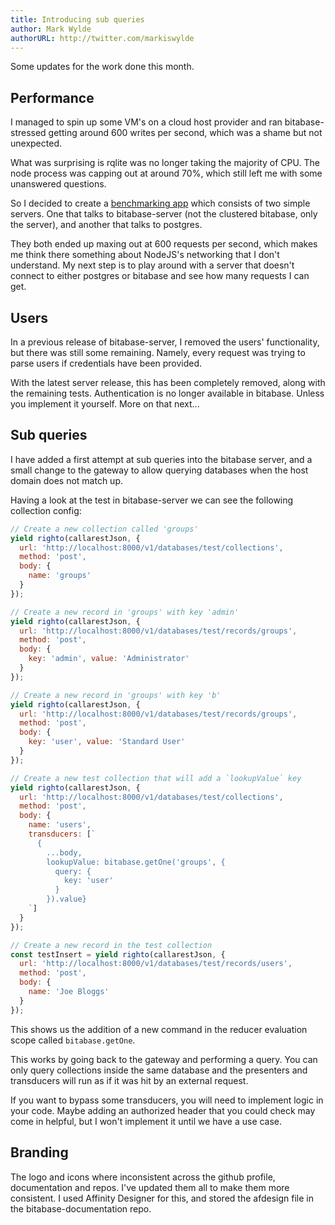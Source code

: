 ```yaml
---
title: Introducing sub queries
author: Mark Wylde
authorURL: http://twitter.com/markiswylde
---
```


Some updates for the work done this month.

## Performance
I managed to spin up some VM's on a cloud host provider and ran bitabase-stressed getting around 600 writes per second, which was a shame but not unexpected.

What was surprising is rqlite was no longer taking the majority of CPU. The node process was capping out at around 70%, which still left me with some unanswered questions.

So I decided to create a [benchmarking app](https://github.com/bitabase/barely-benchmarked) which consists of two simple servers. One that talks to bitabase-server (not the clustered bitabase, only the server), and another that talks to postgres.

They both ended up maxing out at 600 requests per second, which makes me think there something about NodeJS's networking that I don't understand. My next step is to play around with a server that doesn't connect to either postgres or bitabase and see how many requests I can get.

## Users
In a previous release of bitabase-server, I removed the users' functionality, but there was still some remaining. Namely, every request was trying to parse users if credentials have been provided.

With the latest server release, this has been completely removed, along with the remaining tests. Authentication is no longer available in bitabase. Unless you implement it yourself. More on that next...

## Sub queries
I have added a first attempt at sub queries into the bitabase server, and a small change to the gateway to allow querying databases when the host domain does not match up.

Having a look at the test in bitabase-server we can see the following collection config:

```javascript
// Create a new collection called 'groups'
yield righto(callarestJson, {
  url: 'http://localhost:8000/v1/databases/test/collections',
  method: 'post',
  body: {
    name: 'groups'
  }
});

// Create a new record in 'groups' with key 'admin'
yield righto(callarestJson, {
  url: 'http://localhost:8000/v1/databases/test/records/groups',
  method: 'post',
  body: {
    key: 'admin', value: 'Administrator'
  }
});

// Create a new record in 'groups' with key 'b'
yield righto(callarestJson, {
  url: 'http://localhost:8000/v1/databases/test/records/groups',
  method: 'post',
  body: {
    key: 'user', value: 'Standard User'
  }
});

// Create a new test collection that will add a `lookupValue` key
yield righto(callarestJson, {
  url: 'http://localhost:8000/v1/databases/test/collections',
  method: 'post',
  body: {
    name: 'users',
    transducers: [`
      {
        ...body,
        lookupValue: bitabase.getOne('groups', {
          query: {
            key: 'user'
          }
        }).value}
    `]
  }
});

// Create a new record in the test collection
const testInsert = yield righto(callarestJson, {
  url: 'http://localhost:8000/v1/databases/test/records/users',
  method: 'post',
  body: {
    name: 'Joe Bloggs'
  }
});
```

This shows us the addition of a new command in the reducer evaluation scope called `bitabase.getOne`.

This works by going back to the gateway and performing a query. You can only query collections inside the same database and the presenters and transducers will run as if it was hit by an external request.

If you want to bypass some transducers, you will need to implement logic in your code. Maybe adding an authorized header that you could check may come in helpful, but I won't implement it until we have a use case.

## Branding
The logo and icons where inconsistent across the github profile, documentation and repos. I've updated them all to make them more consistent. I used Affinity Designer for this, and stored the afdesign file in the bitabase-documentation repo.
